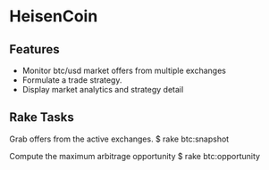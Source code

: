 # HeisenCoin


## Features

* Monitor btc/usd market offers from multiple exchanges
* Formulate a trade strategy.
* Display market analytics and strategy detail

## Rake Tasks

Grab offers from the active exchanges.
    $ rake btc:snapshot

Compute the maximum arbitrage opportunity
    $ rake btc:opportunity
